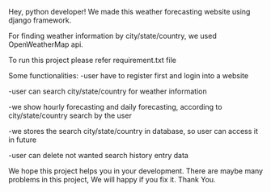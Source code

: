 Hey, python developer! We made this weather forecasting website using django framework.

For finding weather information by city/state/country, we used OpenWeatherMap api.

To run this project please refer requirement.txt file

Some functionalities:
-user have to register first and login into a website

-user can search city/state/country for weather information

-we show hourly forecasting and daily forecasting, according to city/state/country search by the user

-we stores the search city/state/country in database, so user can access it in future

-user can delete not wanted search history entry data

We hope this project helps you in your development. There are maybe many problems in this project, We will happy if you fix it. Thank You.
